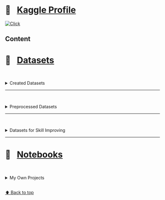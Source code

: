 # &#x1F4D1; &nbsp; [Kaggle Profile](https://www.kaggle.com/olgabelitskaya)

[![Click](https://olgabelitskaya.github.io/badge_awesome.svg)](https://olgabelitskaya.github.io/README.html)

## Content


# &#x1F4D1; &nbsp; [Datasets](https://www.kaggle.com/olgabelitskaya/datasets)

<br/><details><summary>Created Datasets</summary>
    
#### [&#x1F4D6; &nbsp; Flower Color Images](https://www.kaggle.com/olgabelitskaya/flower-color-images)
#### [&#x1F4D6; &nbsp; Classification of Handwritten Letters](https://www.kaggle.com/olgabelitskaya/classification-of-handwritten-letters)
#### [&#x1F4D6; &nbsp; Style Color Images](https://www.kaggle.com/olgabelitskaya/style-color-images)
#### [&#x1F4D6; &nbsp; Traditional Decor Patterns](https://www.kaggle.com/olgabelitskaya/traditional-decor-patterns)
#### [&#x1F4D6; &nbsp; Tomato Cultivars](https://www.kaggle.com/olgabelitskaya/tomato-cultivars)
#### [&#x1F4D6; &nbsp; Horse Breeds](https://www.kaggle.com/olgabelitskaya/horse-breeds)
#### [&#x1F4D6; &nbsp; Child and Adult Emotions](https://www.kaggle.com/olgabelitskaya/child-and-adult-emotions)
#### [&#x1F4D6; &nbsp; White Flowers](https://www.kaggle.com/olgabelitskaya/white-flowers)
#### [&#x1F4D6; &nbsp; Art Pictograms](https://www.kaggle.com/olgabelitskaya/art-pictogram)
#### [&#x1F4D6; &nbsp; Arrays of Artificial Images](https://www.kaggle.com/olgabelitskaya/arrays-of-artificial-images)

<br/></details>

---

<br/><details><summary>Preprocessed Datasets</summary>

#### [&#x1F4D6; &nbsp; SVHN Preprocessed Fragments](https://www.kaggle.com/olgabelitskaya/svhn-preproccessed-fragments)
#### [&#x1F4D6; &nbsp; OSM Russia. Central District](https://www.kaggle.com/olgabelitskaya/osm-russia-central-district)
#### [&#x1F4D6; &nbsp; Russian Financial Indicators](https://www.kaggle.com/olgabelitskaya/russian-financial-indicators)
#### [&#x1F4D6; &nbsp; Image Classification for Biospecies](https://www.kaggle.com/olgabelitskaya/image-classification-for-biospecies)
#### [&#x1F4D6; &nbsp; Image Classification for Biospecies 2](https://www.kaggle.com/olgabelitskaya/image-classification-for-biospecies-2)
#### [&#x1F4D6; &nbsp; Image Classification for Biospecies 3](https://www.kaggle.com/olgabelitskaya/image-classification-for-biospecies-3)
#### [&#x1F4D6; &nbsp; NY School Districts](https://www.kaggle.com/olgabelitskaya/ny-school-districts)
#### [&#x1F4D6; &nbsp; Quick, Draw! Images from Key Points](https://www.kaggle.com/olgabelitskaya/quick-draw-images-from-key-points)
#### [&#x1F4D6; &nbsp; Quick, Draw! Images from Key Points 2](https://www.kaggle.com/olgabelitskaya/quick-draw-images-from-key-points-2)
#### [&#x1F4D6; &nbsp; Quick, Draw! Images from Key Points 3](https://www.kaggle.com/olgabelitskaya/quick-draw-images-from-key-points-3)
#### [&#x1F4D6; &nbsp; Quick, Draw! Images from Key Points 4](https://www.kaggle.com/olgabelitskaya/quick-draw-images-from-key-points-4)
#### [&#x1F4D6; &nbsp; Quick, Draw! Images from Key Points 5](https://www.kaggle.com/olgabelitskaya/quick-draw-images-from-key-points-5)
#### [&#x1F4D6; &nbsp; Quick, Draw! Images from Key Points 6](https://www.kaggle.com/olgabelitskaya/quick-draw-images-from-key-points-6)
#### [&#x1F4D6; &nbsp; Quick, Draw! Images from Key Points 7](https://www.kaggle.com/olgabelitskaya/quick-draw-images-from-key-points-7)

<br/></details>

---

<br/><details><summary>Datasets for Skill Improving</summary>

#### [&#x1F4D6; &nbsp; Image Examples for Mixed Styles](https://www.kaggle.com/olgabelitskaya/image-examples-for-mixed-styles)
#### [&#x1F4D6; &nbsp; Text Examples for Processing & Classification](https://www.kaggle.com/olgabelitskaya/text-examples-for-processing-classification)

<br/></details>

---

# &#x1F4D1; &nbsp; [Notebooks](https://www.kaggle.com/olgabelitskaya/notebooks)


<br/><details><summary>My Own Projects</summary>

#### Classification of Artificial Images => [📓 Kaggle Jupyter Notebook](https://www.kaggle.com/olgabelitskaya/classification-of-artificial-images)
#### Grayscaled Pictogram Data  => [📓 Kaggle Jupyter Notebook](https://www.kaggle.com/olgabelitskaya/grayscaled-pictogram-data)
#### Pictogram & Photo Classification => [📓 Kaggle Jupyter Notebook](https://www.kaggle.com/olgabelitskaya/pictogram-photo-classification)
#### Pictogram Classification R => [📓 Kaggle Jupyter Notebook](https://www.kaggle.com/olgabelitskaya/pictogram-classification-r)

---

#### Photo Data Processing => [📓 Kaggle Jupyter Notebook](https://www.kaggle.com/olgabelitskaya/photo-data-processing)
#### Images of Horse Breeds => [📓 Kaggle Jupyter Notebook](https://www.kaggle.com/olgabelitskaya/images-of-horse-breeds)
#### Classification of Horse Breeds' Images => [📓 Kaggle Jupyter Notebook](https://www.kaggle.com/olgabelitskaya/classification-of-horse-breeds-images) 
#### Images of Tomato Cultivars => [📓 Kaggle Jupyter Notebook](https://www.kaggle.com/olgabelitskaya/images-of-tomato-cultivars)
#### Classification of Tomato Images => [📓 Kaggle Jupyter Notebook](https://www.kaggle.com/olgabelitskaya/classification-of-tomato-images)
#### Classification of Tomato Images 2 => [📓 Kaggle Jupyter Notebook](https://www.kaggle.com/olgabelitskaya/classification-of-tomato-images-2)

---
    
#### The Dataset of Flower Images => [📓 Kaggle Jupyter Notebook](https://www.kaggle.com/olgabelitskaya/the-dataset-of-flower-images) &nbsp; [Web Page &#x1F310;](https://olgabelitskaya.github.io/kaggle_flowers.html)
#### The Dataset of Flower Images (R) => [📓 Kaggle Jupyter Notebook](https://www.kaggle.com/olgabelitskaya/the-dataset-of-flower-images-r)
#### Flower Images. Keras Applications => [📓 Kaggle Jupyter Notebook](https://www.kaggle.com/olgabelitskaya/flower-images-keras-applications)
#### Flower Color Images 2 => [📓 Kaggle Jupyter Notebook](https://www.kaggle.com/olgabelitskaya/flower-color-images-2)

---

#### Handwritten Letters => [📓 Kaggle Jupyter Notebook](https://www.kaggle.com/olgabelitskaya/handwritten-letters) &nbsp; [Web Page &#x1F310;](https://olgabelitskaya.github.io/kaggle_letters.html)
#### Handwritten Letters (R) => [📓 Kaggle Jupyter Notebook](https://www.kaggle.com/olgabelitskaya/handwritten-letters-r)
#### Grayscaled Handwritten Letters => [📓 Kaggle Jupyter Notebook](https://www.kaggle.com/olgabelitskaya/grayscaled-handwritten-letters)
#### Grayscaled Handwritten Letters (R) => [📓 Kaggle Jupyter Notebook](https://www.kaggle.com/olgabelitskaya/grayscaled-handwritten-letters)
#### Handwritten Letters. Keras Applications => [📓 Kaggle Jupyter Notebook](https://www.kaggle.com/olgabelitskaya/handwritten-letters-keras-applications)
#### Handwritten Letters. Keras Applications 2 => [📓 Kaggle Jupyter Notebook](https://www.kaggle.com/olgabelitskaya/handwritten-letters-keras-applications-2)
#### Handwritten Letters and Backgrounds => [📓 Kaggle Jupyter Notebook](https://www.kaggle.com/olgabelitskaya/handwritten-letters-and-backgrounds)
#### Noise Reduction for Multi-Label Classification => [📓 Kaggle Jupyter Notebook](https://www.kaggle.com/olgabelitskaya/noise-reduction-for-multi-label-classification)

---

#### Preprocessing of Style Color Images => [📓 Kaggle Jupyter Notebook](https://www.kaggle.com/olgabelitskaya/preprocessing-of-style-color-images)
#### Preprocessing of Style Images (R) => [📓 Kaggle Jupyter Notebook](https://www.kaggle.com/olgabelitskaya/preprocessing-of-style-images-r)
#### Multi-Label Classification Models => [📓 Kaggle Jupyter Notebook](https://www.kaggle.com/olgabelitskaya/multi-label-classification-models)
#### Brand Recognition => [📓 Kaggle Jupyter Notebook](https://www.kaggle.com/olgabelitskaya/brand-recognition)
#### Product Recognition => [📓 Kaggle Jupyter Notebook](https://www.kaggle.com/olgabelitskaya/product-recognition)
#### Style Images. Keras Applications => [📓 Kaggle Jupyter Notebook](https://www.kaggle.com/olgabelitskaya/style-images-keras-applications)

---

#### Preprocessing of Pattern Images => [📓 Kaggle Jupyter Notebook](https://www.kaggle.com/olgabelitskaya/preprocessing-of-pattern-images)
#### Traditional Patterns. Decor Recognition => [📓 Kaggle Jupyter Notebook](https://www.kaggle.com/olgabelitskaya/traditional-patterns-decor-recognition)
#### Traditional Patterns. Keras Applications => [📓 Kaggle Jupyter Notebook](https://www.kaggle.com/olgabelitskaya/traditional-patterns-keras-applications)
#### Mixed Styles => [📓 Kaggle Jupyter Notebook](https://www.kaggle.com/olgabelitskaya/mixed-styles) &nbsp; [Web Page &#x1F310;](https://olgabelitskaya.github.io/kaggle_mixed_styles.html)
#### Mixed Styles 2 (R) => [📓 Kaggle Jupyter Notebook](https://www.kaggle.com/olgabelitskaya/mixed-styles-2) 
#### Styling Experiments => [📓 Kaggle Jupyter Notebook](https://www.kaggle.com/olgabelitskaya/styling-experiments)

---

#### Sberbank Russian Housing Market => [📓 Kaggle Jupyter Notebook](https://www.kaggle.com/olgabelitskaya/sberbank-russian-housing-market) &nbsp; [Web Page &#x1F310;](https://olgabelitskaya.github.io/kaggle_sberbank.html)
#### Financial Indicators=> [📓 Kaggle Jupyter Notebook](https://www.kaggle.com/olgabelitskaya/financial-indicators)

---

#### Parts of Speech => [📓 Kaggle Jupyter Notebook](https://www.kaggle.com/olgabelitskaya/parts-of-speech)
#### Child-Adult Emotions => [📓 Kaggle Jupyter Notebook](https://www.kaggle.com/olgabelitskaya/child-adult-emotions)

<br/></details>


<br>[⬆ Back to top](#Content)